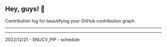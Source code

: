 ## Hey, guys! 👋

Contribution log for beautifying your GitHub contribution graph.

---



---

2022/12/21 - SNUCV_PIP - schedule